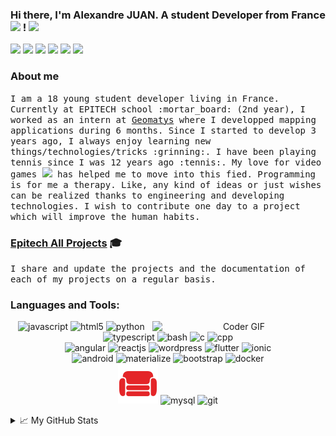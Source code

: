 ### Hi there, I'm Alexandre JUAN. A student Developer from France <img src="https://media.giphy.com/media/X7BZYMtnDWxES0oY4I/giphy.gif" width="25px"> ! <img src="https://media.giphy.com/media/hvRJCLFzcasrR4ia7z/giphy.gif" width="25px">

<p align="left">
<a href="https://www.linkedin.com/in/juan-alexandre" target="_blank"><img src="https://img.shields.io/badge/linkedin-%230077B5.svg?&style=for-the-badge&logo=linkedin&logoColor=white"/></a>
<a href="https://github.com/Mitix-EPI" target="_blank"><img src="https://img.shields.io/badge/github-%23000000.svg?&style=for-the-badge&logo=github&logoColor=white"/></a>
<a href="https://www.instagram.com/wheel_back_/?hl=fr" target="_blank"><img src="https://img.shields.io/badge/instagram-%23F62192.svg?&style=for-the-badge&logo=instagram&logoColor=white"/></a>
 <a href="https://www.facebook.com/AlexandreJUAN1234/" target="_blank"><img src="https://img.shields.io/badge/facebook-%230861E4.svg?&style=for-the-badge&logo=facebook&logoColor=white"/></a>
 <a href="https://discordapp.com/users/501067187793166365" target="_blank"><img src="https://img.shields.io/badge/discord-%239433FF.svg?&style=for-the-badge&logo=discord&logoColor=white"/></a>
 <a href="https://open.spotify.com/user/jenesaispasquoichoisir95?si=o0Q1sPBfSG-4Hi4OCf-Xqg" target="_blank"><img src="https://img.shields.io/badge/spotify-%1DB954.svg?&style=for-the-badge&logo=spotify&logoColor=white"/></a>
  
### About me

<p aling="left"><samp>I am a 18 young student developer living in France. Currently at EPITECH school :mortar_board: (2nd year), I worked as an intern at <a href="https://www.geomatys.com/en/" target="_blank">Geomatys</a> where I developped mapping applications during 6 months. Since I started to develop 3 years ago, I always enjoy learning new things/technologies/tricks :grinning:. I have been playing tennis since I was 12 years ago :tennis:. My love for video games <img src="https://media.giphy.com/media/l5CKXNfnzek6PbYlpx/giphy.gif" width="20px"/> has helped me to move into this fied. Programming is for me a therapy. Like, any kind of ideas or just wishes can be realized thanks to engineering and developing technologies. I wish to contribute one day to a project which will improve the human habits.</samp></p>

### [Epitech All Projects](https://github.com/Mitix-EPI/Epitech-All-Projects) :mortar_board:
<p aling="left"><samp>I share and update the projects and the documentation of each of my projects on a regular basis.</samp></p>

### Languages and Tools:

<p align="middle">
  <!-- Your languages and tools. Be careful with the alignment. 
  You can use this sites to get logos: https://www.vectorlogo.zone or https://simpleicons.org/
  -->
    <img align="right" width="55%" src="https://media.giphy.com/media/SWoSkN6DxTszqIKEqv/giphy.gif" alt="Coder GIF"/>
    <img width="7%" alt="javascript" src="https://github.com/abranhe/programming-languages-logos/blob/master/src/javascript/javascript_64x64.png"/>
    <img width="7%" alt="html5" src="https://www.vectorlogo.zone/logos/w3_html5/w3_html5-icon.svg"/>
    <img width="7%" alt="python" src="https://www.vectorlogo.zone/logos/python/python-icon.svg"/>
    <br />
    <img width="7%" alt="typescript" src="https://www.vectorlogo.zone/logos/typescriptlang/typescriptlang-icon.svg"/>
    <img width="7%" alt="bash" src="https://www.vectorlogo.zone/logos/gnu_bash/gnu_bash-icon.svg"/>
    <img src="https://github.com/abranhe/programming-languages-logos/blob/master/src/c/c_64x64.png" alt="c" width="64" height="64"/>
    <img src="https://github.com/abranhe/programming-languages-logos/blob/master/src/cpp/cpp_64x64.png" alt="cpp" width="64" height="64"/>
    <br />
    <img width="7%" alt="angular" src="https://www.vectorlogo.zone/logos/angular/angular-icon.svg">
    <img width="7%" alt="reactjs" src="https://www.vectorlogo.zone/logos/reactjs/reactjs-icon.svg">
    <img width="7%" alt="wordpress" src="https://www.vectorlogo.zone/logos/wordpress/wordpress-icon.svg">
    <img width="7%" alt="flutter" src="https://www.vectorlogo.zone/logos/flutterio/flutterio-icon.svg">
    <img src="https://upload.wikimedia.org/wikipedia/commons/d/d1/Ionic_Logo.svg" alt="ionic" width="64" height="64"/>
    <br />
    <img width="7%" alt="android" src="https://www.vectorlogo.zone/logos/android/android-icon.svg">
    <img src="https://raw.githubusercontent.com/prplx/svg-logos/5585531d45d294869c4eaab4d7cf2e9c167710a9/svg/materialize.svg" alt="materialize" width="64" height="64"/>
    <img src="https://www.vectorlogo.zone/logos/getbootstrap/getbootstrap-icon.svg" alt="bootstrap" width="64" height="64"/>
    <img width="7%" alt="docker" src="https://www.vectorlogo.zone/logos/docker/docker-icon.svg">
    <br />
    <img src="https://raw.githubusercontent.com/devicons/devicon/0d6c64dbbf311879f7d563bfc3ccf559f9ed111c/icons/couchdb/couchdb-original.svg" alt="couchdb" width="64" height="64"/>
    <img width="7%" alt="mysql" src="https://www.vectorlogo.zone/logos/mysql/mysql-icon.svg">
    <img width="7%" alt="git" src="https://www.vectorlogo.zone/logos/git-scm/git-scm-icon.svg">
    <br />
</p>

<details>
<summary>📈 My GitHub Stats</summary>

<p align="center">
 <img width="49%" src="https://github-readme-stats.vercel.app/api?username=Mitix-EPI&show_icons=true&theme=algolia&langs_count=8" alt="Mitix-EPI'github stats" />
 <img width="41%" src="https://github-readme-stats.vercel.app/api/top-langs/?username=Mitix-EPI&show_icons=true&layout=compact&theme=algolia" alt="Mitix-EPI's github stats" />
</p>

</details>
